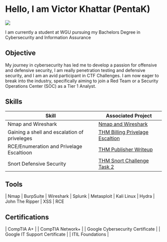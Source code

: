 # Hello, I am Victor Khattar (PentaK)
<a href="https://www.linkedin.com/in/khattarv/"><img src="https://img.shields.io/badge/-LinkedIn-0072b1?&style=for-the-badge&logo=linkedin&logoColor=white" /></a>


I am currently a student at WGU pursuing my Bachelors Degree in Cybersecurity and Information Assurance 
## Objective

My journey in cybersecurity has led me to develop a passion for offensive and defensive security, I am really penetration testing and defensive security, and I am an avid participant in CTF Challenges. I am now eager to break into the industry, specifically aiming to join a Red Team or a Security Operations Center (SOC) as a Tier 1 Analyst.

## Skills


| Skill                                         | Associated Project         |
|-----------------------------------------------|----------------------------|
| Nmap and Wireshark                            | <a href="https://github.com/Pentaksecurity/Nmap-Wireshark">Nmap and Wireshark</a>|
| Gaining a shell and escalation of priveleges  | <a href="https://github.com/Pentaksecurity/THM-Billing-Walkthrough">THM Billing Privelage Escaltion</a>|
| RCE/Enumeration and Privelage Escaltioon      | <a href="https://github.com/Pentaksecurity/THMPublisherWriteup/">THM Publisher Writeup</a>|
| Snort Defensive Security                      | <a href="https://github.com/Pentaksecurity/THM-Snort-Challenge-Task-2-">THM Snort Challenge Task 2</a>|
## Tools
| Nmap
| BurpSuite
| Wireshark
| Splunk
| Metasploit
| Kali Linux
| Hydra
| John The Ripper
| XSS
| RCE

## Certifications

| CompTIA A+                                    | 
| CompTIA Network+                              | 
| Google Cybersecurity Certificate              | 
| Google IT Support Certificate                 | 
| ITIL Foundations                              | 

